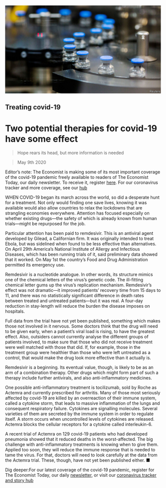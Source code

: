 ![](./images/20200509_STP501.jpg)

## Treating covid-19

# Two potential therapies for covid-19 have some effect

> Hope rears its head, but more information is needed

> May 9th 2020

Editor’s note: The Economist is making some of its most important coverage of the covid-19 pandemic freely available to readers of The Economist Today, our daily newsletter. To receive it, register [here](https://www.economist.com//newslettersignup). For our coronavirus tracker and more coverage, see our [hub](https://www.economist.com//coronavirus)

WHEN COVID-19 began its march across the world, so did a desperate hunt for a treatment. Not only would finding one save lives, knowing it was available would also allow countries to relax the lockdowns that are strangling economies everywhere. Attention has focused especially on whether existing drugs—the safety of which is already known from human trials—might be repurposed for the job.

Particular attention has been paid to remdesivir. This is an antiviral agent developed by Gilead, a Californian firm. It was originally intended to treat Ebola, but was sidelined when found to be less effective than alternatives. On April 29th America’s National Institute of Allergy and Infectious Diseases, which has been running trials of it, said preliminary data showed that it worked. On May 1st the country’s Food and Drug Administration permitted its emergency use.

Remdesivir is a nucleotide analogue. In other words, its structure mimics one of the chemical letters of the virus’s genetic code. The ill-fitting chemical letter gums up the virus’s replication mechanism. Remdesivir’s effect was not dramatic—it improved patients’ recovery time from 15 days to 11, and there was no statistically significant difference in death rates between treated and untreated patients—but it was real. A four-day reduction in stay-length will reduce the burden the disease imposes on hospitals.



Full data from the trial have not yet been published, something which makes those not involved in it nervous. Some doctors think that the drug will need to be given early, when a patient’s viral load is rising, to have the greatest effect. Also, outsiders cannot currently analyse the different groups of patients involved, to make sure that those who did not receive treatment were well matched with those that did. If, for example, those in the treatment group were healthier than those who were left untreated as a control, that would make the drug look more effective than it actually is.

Remdesivir is a beginning. Its eventual value, though, is likely to be as an arm of a combination therapy. Other drugs which might form part of such a therapy include further antivirals, and also anti-inflammatory medicines.

One possible anti-inflammatory treatment is tocilizumab, sold by Roche as Actemra and currently prescribed for arthritis. Many of those most seriously affected by covid-19 are killed by an overreaction of their immune system, called a cytokine storm, that leads to massive inflammation of the lungs and consequent respiratory failure. Cytokines are signalling molecules. Several varieties of them are secreted by the immune system in order to regulate itself. A storm occurs when uncontrolled levels of cytokines are released. Actemra blocks the cellular receptors for a cytokine called interleukin-6.

A recent trial of Actemra on 129 covid-19 patients who had developed pneumonia showed that it reduced deaths in the worst-affected. The big challenge with anti-inflammatory treatments is knowing when to give them. Applied too soon, they will reduce the immune response that is needed to tame the virus. For that, doctors will need to look carefully at the data from the Actemra trial. These, though, have not yet been published either. ■

Dig deeper:For our latest coverage of the covid-19 pandemic, register for The Economist Today, our daily [newsletter](https://www.economist.com//newslettersignup), or visit our [coronavirus tracker and story hub](https://www.economist.com//coronavirus)